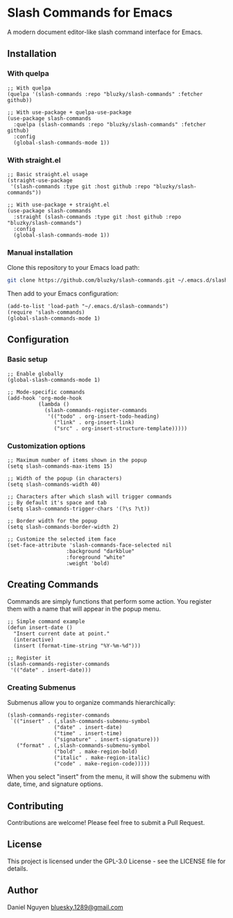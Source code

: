 # Slash Commands for Emacs


A modern document editor-like slash command interface for Emacs.


## Installation


### With quelpa

```elisp
;; With quelpa
(quelpa '(slash-commands :repo "bluzky/slash-commands" :fetcher github))

;; With use-package + quelpa-use-package
(use-package slash-commands
  :quelpa (slash-commands :repo "bluzky/slash-commands" :fetcher github)
  :config
  (global-slash-commands-mode 1))
```

### With straight.el

```elisp
;; Basic straight.el usage
(straight-use-package
 '(slash-commands :type git :host github :repo "bluzky/slash-commands"))

;; With use-package + straight.el
(use-package slash-commands
  :straight (slash-commands :type git :host github :repo "bluzky/slash-commands")
  :config
  (global-slash-commands-mode 1))
```

### Manual installation

Clone this repository to your Emacs load path:

```bash
git clone https://github.com/bluzky/slash-commands.git ~/.emacs.d/slash-commands
```

Then add to your Emacs configuration:

```elisp
(add-to-list 'load-path "~/.emacs.d/slash-commands")
(require 'slash-commands)
(global-slash-commands-mode 1)
```


## Configuration

### Basic setup

```elisp
;; Enable globally
(global-slash-commands-mode 1)

;; Mode-specific commands
(add-hook 'org-mode-hook
          (lambda ()
            (slash-commands-register-commands
             '(("todo" . org-insert-todo-heading)
               ("link" . org-insert-link)
               ("src" . org-insert-structure-template)))))
```

### Customization options

```elisp
;; Maximum number of items shown in the popup
(setq slash-commands-max-items 15)

;; Width of the popup (in characters)
(setq slash-commands-width 40)

;; Characters after which slash will trigger commands
;; By default it's space and tab
(setq slash-commands-trigger-chars '(?\s ?\t))

;; Border width for the popup
(setq slash-commands-border-width 2)

;; Customize the selected item face
(set-face-attribute 'slash-commands-face-selected nil
                   :background "darkblue"
                   :foreground "white"
                   :weight 'bold)
```

## Creating Commands

Commands are simply functions that perform some action. You register them with a name that will appear in the popup menu.

```elisp
;; Simple command example
(defun insert-date ()
  "Insert current date at point."
  (interactive)
  (insert (format-time-string "%Y-%m-%d")))

;; Register it
(slash-commands-register-commands
 '(("date" . insert-date)))
```

### Creating Submenus

Submenus allow you to organize commands hierarchically:

```elisp
(slash-commands-register-commands
 `(("insert" . (,slash-commands-submenu-symbol
               ("date" . insert-date)
               ("time" . insert-time)
               ("signature" . insert-signature)))
   ("format" . (,slash-commands-submenu-symbol
               ("bold" . make-region-bold)
               ("italic" . make-region-italic)
               ("code" . make-region-code)))))
```

When you select "insert" from the menu, it will show the submenu with date, time, and signature options.

## Contributing

Contributions are welcome! Please feel free to submit a Pull Request.

## License

This project is licensed under the GPL-3.0 License - see the LICENSE file for details.

## Author

Daniel Nguyen <bluesky.1289@gmail.com>
